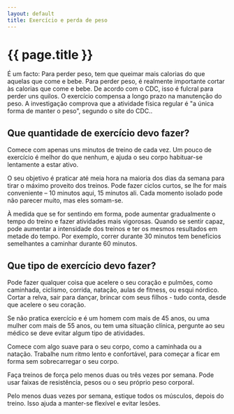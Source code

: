 ```yaml
---
layout: default
title: Exercício e perda de peso
---
```


# {{ page.title }}

É um facto: Para perder peso, tem que queimar mais calorias do que aquelas que come e bebe.
Para perder peso, é realmente importante cortar às calorias que come e bebe. De acordo com o CDC, isso é fulcral para perder uns quilos.
O exercício compensa a longo prazo na manutenção do peso. A investigação comprova que a  atividade física regular é "a única forma de manter o peso", segundo o site do CDC..

##  Que quantidade de exercício devo fazer?
Comece com apenas uns minutos de treino de cada vez. Um pouco de exercício é melhor do que nenhum, e ajuda o seu corpo habituar-se lentamente a estar ativo.

O seu objetivo é praticar até meia hora na maioria dos dias da semana para tirar o máximo proveito dos treinos.
Pode fazer ciclos curtos, se lhe for mais conveniente – 10 minutos aqui, 15 minutos ali. Cada momento isolado pode não parecer muito, mas eles somam-se.

À medida que se for sentindo em forma, pode aumentar gradualmente o tempo do treino e fazer atividades mais vigorosas.
Quando se sentir capaz, pode aumentar a intensidade dos treinos e ter os mesmos resultados em metade do tempo. Por exemplo, correr durante 30 minutos tem benefícios semelhantes a caminhar durante 60 minutos.
 
##  Que tipo de exercício devo fazer?
 
Pode fazer qualquer coisa que acelere o seu coração e pulmões, como caminhada, ciclismo, corrida, natação, aulas de fitness, ou esqui nórdico. Cortar a relva, sair para dançar, brincar com seus filhos - tudo conta, desde que acelere o seu coração.
 
Se não pratica exercício e é um homem com mais de 45 anos, ou uma mulher com mais de 55 anos, ou tem uma situação clínica, pergunte ao seu médico se deve evitar algum tipo de atividades.
 
Comece com algo suave para o seu corpo, como a caminhada ou a natação. Trabalhe num ritmo lento e confortável, para começar a ficar em forma sem sobrecarregar o seu corpo.
 
Faça treinos de força pelo menos duas ou três vezes por semana. Pode usar faixas de resistência, pesos ou o seu próprio peso corporal.
 
Pelo menos duas vezes por semana, estique todos os músculos, depois do treino. Isso ajuda a manter-se flexível e evitar lesões.
